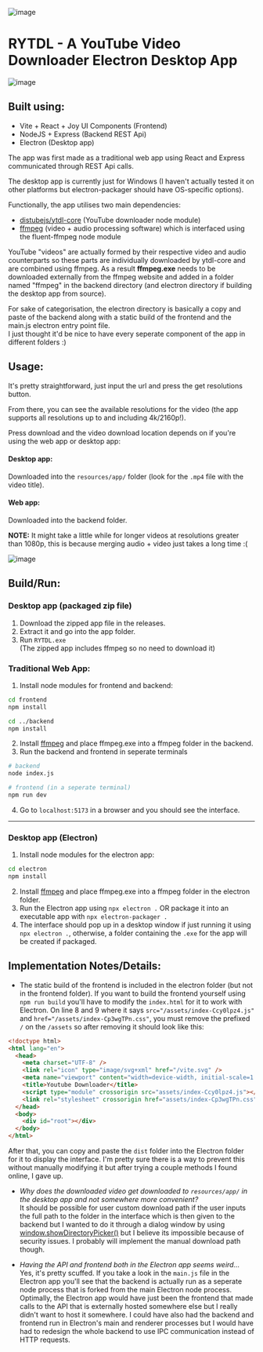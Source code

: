 ![image](https://github.com/user-attachments/assets/53f92b57-b068-447d-8c06-a5e97ff6bd2d)


# RYTDL - A YouTube Video Downloader Electron Desktop App

![image](https://github.com/user-attachments/assets/27f7549d-3c22-4397-bd54-bbe4c4a7f3ff)

## Built using:
- Vite + React + Joy UI Components (Frontend)
- NodeJS + Express (Backend REST Api)
- Electron (Desktop app)

The app was first made as a traditional web app using React and Express communicated through REST Api calls.  

The desktop app is currently just for Windows (I haven't actually tested it on other platforms but electron-packager should have OS-specific options).  

Functionally, the app utilises two main dependencies:
- [distubejs/ytdl-core](https://github.com/distubejs/ytdl-core) (YouTube downloader node module)
- [ffmpeg](https://www.ffmpeg.org/) (video + audio processing software) which is interfaced using the fluent-ffmpeg node module

YouTube "videos" are actually formed by their respective video and audio counterparts so these parts are individually downloaded by ytdl-core and are combined using ffmpeg.
As a result **ffmpeg.exe** needs to be downloaded externally from the ffmpeg website and added in a folder named "ffmpeg" in the backend directory (and electron directory if building the desktop app from source).

For sake of categorisation, the electron directory is basically a copy and paste of the backend along with a static build of the frontend and the main.js electron entry point file.   
I just thought it'd be nice to have every seperate component of the app in different folders :)

## Usage:
It's pretty straightforward, just input the url and press the get resolutions button.

From there, you can see the available resolutions for the video (the app supports all resolutions up to and including 4k/2160p!).

Press download and the video download location depends on if you're using the web app or desktop app:

#### Desktop app:
Downloaded into the `resources/app/` folder (look for the `.mp4` file with the video title).

#### Web app:
Downloaded into the backend folder.

**NOTE:** It might take a little while for longer videos at resolutions greater than 1080p, this is because merging audio + video just takes a long time :(

![image](https://github.com/user-attachments/assets/1b3eced1-23ab-4ed1-9fbf-0d290d6ed9f8)


## Build/Run:

### Desktop app (packaged zip file)
1. Download the zipped app file in the releases.
2. Extract it and go into the app folder.
3. Run `RYTDL.exe`  
(The zipped app includes ffmpeg so no need to download it)

### Traditional Web App:
1. Install node modules for frontend and backend:
```bash
cd frontend
npm install

cd ../backend
npm install
```
2. Install [ffmpeg](https://www.ffmpeg.org/) and place ffmpeg.exe into a ffmpeg folder in the backend.
3. Run the backend and frontend in seperate terminals
```bash
# backend
node index.js

# frontend (in a seperate terminal)
npm run dev
```
4. Go to `localhost:5173` in a browser and you should see the interface.

---

### Desktop app (Electron)
1. Install node modules for the electron app:
```bash
cd electron
npm install
```
2. Install [ffmpeg](https://www.ffmpeg.org/) and place ffmpeg.exe into a ffmpeg folder in the electron folder.
3. Run the Electron app using `npx electron .` OR package it into an executable app with `npx electron-packager .`
4. The interface should pop up in a desktop window if just running it using `npx electron .`, otherwise, a folder containing the `.exe` for the app will be created if packaged.

## Implementation Notes/Details:
- The static build of the frontend is included in the electron folder (but not in the frontend folder). If you want to build the frontend yourself using `npm run build` you'll have to modify the `index.html` for it to work with Electron.
On line 8 and 9 where it says `src="/assets/index-Ccy0lpz4.js"` and `href="/assets/index-Cp3wgTPn.css"`, you must remove the prefixed `/` on the `/assets` so after removing it should look like this:
```html
<!doctype html>
<html lang="en">
  <head>
    <meta charset="UTF-8" />
    <link rel="icon" type="image/svg+xml" href="/vite.svg" />
    <meta name="viewport" content="width=device-width, initial-scale=1.0" />
    <title>Youtube Downloader</title>
    <script type="module" crossorigin src="assets/index-Ccy0lpz4.js"></script>
    <link rel="stylesheet" crossorigin href="assets/index-Cp3wgTPn.css">
  </head>
  <body>
    <div id="root"></div>
  </body>
</html>
```
After that, you can copy and paste the `dist` folder into the Electron folder for it to display the interface. I'm pretty sure there is a way to prevent this without manually modifying it but after trying a couple methods I found online, I gave up.

- _Why does the downloaded video get downloaded to `resources/app/` in the desktop app and not somewhere more convenient?_  
It should be possible for user custom download path if the user inputs the full path to the folder in the interface which is then given to the backend but I wanted to do it through a dialog window by using
[window.showDirectoryPicker()](https://developer.mozilla.org/en-US/docs/Web/API/Window/showDirectoryPicker)
but I believe its impossible because of security issues. I probably will implement the manual download path though.

- _Having the API and frontend both in the Electron app seems weird..._
Yes, it's pretty scuffed. If you take a look in the `main.js` file in the Electron app you'll see that the backend is actually run as a seperate node process that is forked from the main Electron node process.
Optimally, the Electron app would have just been the frontend that made calls to the API that is externally hosted somewhere else but I really didn't want to host it somewhere.
I could have also had the backend and frontend run in Electron's main and renderer processes but I would have had to redesign the whole backend to use IPC communication instead of HTTP requests.




